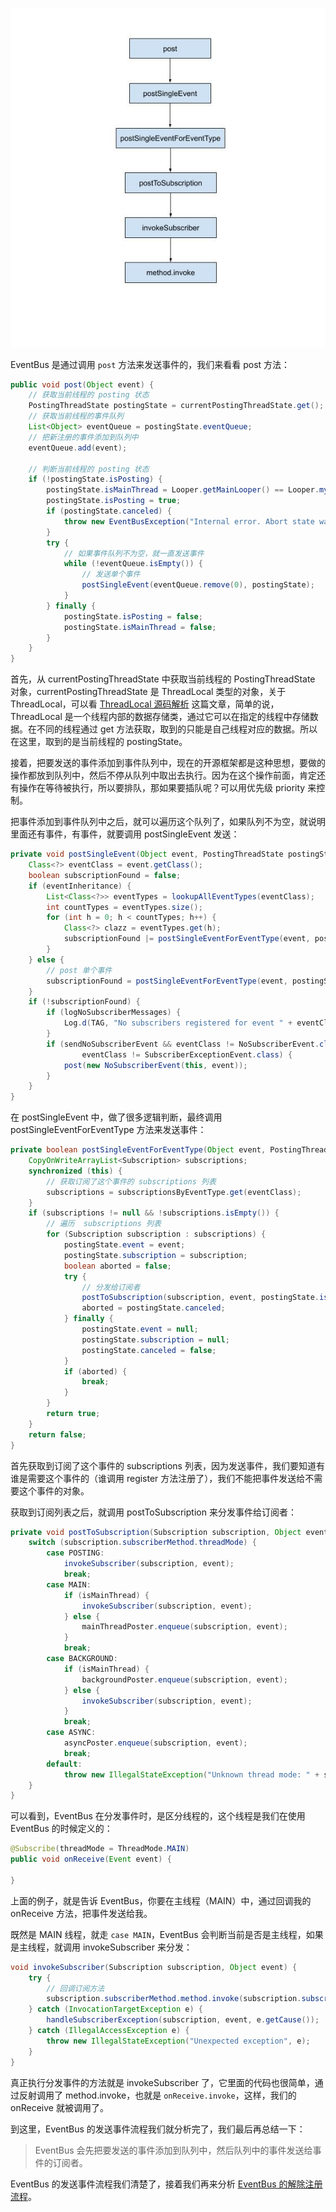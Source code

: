 ![](art/2.jpg)

EventBus 是通过调用 `post` 方法来发送事件的，我们来看看 post 方法：

```java
public void post(Object event) {
    // 获取当前线程的 posting 状态
    PostingThreadState postingState = currentPostingThreadState.get();
    // 获取当前线程的事件队列
    List<Object> eventQueue = postingState.eventQueue;
    // 把新注册的事件添加到队列中
    eventQueue.add(event);

    // 判断当前线程的 posting 状态
    if (!postingState.isPosting) {
        postingState.isMainThread = Looper.getMainLooper() == Looper.myLooper();
        postingState.isPosting = true;
        if (postingState.canceled) {
            throw new EventBusException("Internal error. Abort state was not reset");
        }
        try {
            // 如果事件队列不为空，就一直发送事件
            while (!eventQueue.isEmpty()) {
                // 发送单个事件
                postSingleEvent(eventQueue.remove(0), postingState);
            }
        } finally {
            postingState.isPosting = false;
            postingState.isMainThread = false;
        }
    }
}
```

首先，从 currentPostingThreadState 中获取当前线程的 PostingThreadState 对象，currentPostingThreadState 是 ThreadLocal 类型的对象，关于 ThreadLocal，可以看 [ThreadLocal 源码解析](https://github.com/shadowwingz/AndroidLife/blob/master/article/ThreadLocal%20%E6%BA%90%E7%A0%81%E8%A7%A3%E6%9E%90.md) 这篇文章，简单的说，ThreadLocal 是一个线程内部的数据存储类，通过它可以在指定的线程中存储数据。在不同的线程通过 get 方法获取，取到的只能是自己线程对应的数据。所以在这里，取到的是当前线程的 postingState。

接着，把要发送的事件添加到事件队列中，现在的开源框架都是这种思想，要做的操作都放到队列中，然后不停从队列中取出去执行。因为在这个操作前面，肯定还有操作在等待被执行，所以要排队，那如果要插队呢？可以用优先级 priority 来控制。

把事件添加到事件队列中之后，就可以遍历这个队列了，如果队列不为空，就说明里面还有事件，有事件，就要调用 postSingleEvent 发送：

```java
private void postSingleEvent(Object event, PostingThreadState postingState) throws Error {
    Class<?> eventClass = event.getClass();
    boolean subscriptionFound = false;
    if (eventInheritance) {
        List<Class<?>> eventTypes = lookupAllEventTypes(eventClass);
        int countTypes = eventTypes.size();
        for (int h = 0; h < countTypes; h++) {
            Class<?> clazz = eventTypes.get(h);
            subscriptionFound |= postSingleEventForEventType(event, postingState, clazz);
        }
    } else {
        // post 单个事件
        subscriptionFound = postSingleEventForEventType(event, postingState, eventClass);
    }
    if (!subscriptionFound) {
        if (logNoSubscriberMessages) {
            Log.d(TAG, "No subscribers registered for event " + eventClass);
        }
        if (sendNoSubscriberEvent && eventClass != NoSubscriberEvent.class &&
                eventClass != SubscriberExceptionEvent.class) {
            post(new NoSubscriberEvent(this, event));
        }
    }
}
```

在 postSingleEvent 中，做了很多逻辑判断，最终调用 postSingleEventForEventType 方法来发送事件：

```java
private boolean postSingleEventForEventType(Object event, PostingThreadState postingState, Class<?> eventClass) {
    CopyOnWriteArrayList<Subscription> subscriptions;
    synchronized (this) {
        // 获取订阅了这个事件的 subscriptions 列表
        subscriptions = subscriptionsByEventType.get(eventClass);
    }
    if (subscriptions != null && !subscriptions.isEmpty()) {
        // 遍历  subscriptions 列表
        for (Subscription subscription : subscriptions) {
            postingState.event = event;
            postingState.subscription = subscription;
            boolean aborted = false;
            try {
                // 分发给订阅者
                postToSubscription(subscription, event, postingState.isMainThread);
                aborted = postingState.canceled;
            } finally {
                postingState.event = null;
                postingState.subscription = null;
                postingState.canceled = false;
            }
            if (aborted) {
                break;
            }
        }
        return true;
    }
    return false;
}
```

首先获取到订阅了这个事件的 subscriptions 列表，因为发送事件，我们要知道有谁是需要这个事件的（谁调用 register 方法注册了），我们不能把事件发送给不需要这个事件的对象。

获取到订阅列表之后，就调用 postToSubscription 来分发事件给订阅者：

```java
private void postToSubscription(Subscription subscription, Object event, boolean isMainThread) {
    switch (subscription.subscriberMethod.threadMode) {
        case POSTING:
            invokeSubscriber(subscription, event);
            break;
        case MAIN:
            if (isMainThread) {
                invokeSubscriber(subscription, event);
            } else {
                mainThreadPoster.enqueue(subscription, event);
            }
            break;
        case BACKGROUND:
            if (isMainThread) {
                backgroundPoster.enqueue(subscription, event);
            } else {
                invokeSubscriber(subscription, event);
            }
            break;
        case ASYNC:
            asyncPoster.enqueue(subscription, event);
            break;
        default:
            throw new IllegalStateException("Unknown thread mode: " + subscription.subscriberMethod.threadMode);
    }
}
```

可以看到，EventBus 在分发事件时，是区分线程的，这个线程是我们在使用 EventBus 的时候定义的：

```java
@Subscribe(threadMode = ThreadMode.MAIN)
public void onReceive(Event event) {

}
```

上面的例子，就是告诉 EventBus，你要在主线程（MAIN）中，通过回调我的 onReceive 方法，把事件发送给我。

既然是 MAIN 线程，就走 `case MAIN`，EventBus 会判断当前是否是主线程，如果是主线程，就调用 invokeSubscriber 来分发：

```java
void invokeSubscriber(Subscription subscription, Object event) {
    try {
        // 回调订阅方法
        subscription.subscriberMethod.method.invoke(subscription.subscriber, event);
    } catch (InvocationTargetException e) {
        handleSubscriberException(subscription, event, e.getCause());
    } catch (IllegalAccessException e) {
        throw new IllegalStateException("Unexpected exception", e);
    }
}
```

真正执行分发事件的方法就是 invokeSubscriber 了，它里面的代码也很简单，通过反射调用了 method.invoke，也就是 `onReceive.invoke`，这样，我们的 onReceive 就被调用了。

到这里，EventBus 的发送事件流程我们就分析完了，我们最后再总结一下：

> EventBus 会先把要发送的事件添加到队列中，然后队列中的事件发送给事件的订阅者。

EventBus 的发送事件流程我们清楚了，接着我们再来分析 [EventBus 的解除注册流程](https://github.com/shadowwingz/AndroidLife/blob/master/article/eventbus/eventbus_unregister.md)。